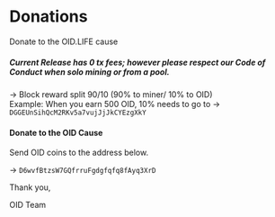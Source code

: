 # Donations
Donate to the OID.LIFE cause

##### Current Release has 0 tx fees; however please respect our Code of Conduct when solo mining or from a pool. 
-> Block reward split 90/10 (90% to miner/ 10% to OID)  
Example: When you earn 500 OID, 10% needs to go to -> `DGGEUnSihQcM2RKv5a7vujJjJkCYEzgXkY`

#### Donate to the OID Cause
Send OID coins to the address below.

-> `D6wvfBtzsW7GQfrruFgdgfqfq8fAyq3XrD`

Thank you,

OID Team



